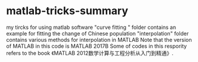 # matlab-tricks-summary
my tircks for using matlab software
"curve fitting " folder contains an example for fitting the change of Chinese population
"interpolation" folder contains various methods for interpolation in MATLAB
Note that the version of MATLAB in this code is MATLAB 2017B
Some of codes in this respority refers to the book 《MATLAB 2012数学计算与工程分析从入门到精通》.
